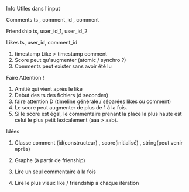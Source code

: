 Info Utiles dans l'input

Comments
ts , comment_id ,  comment

Friendship
ts, user_id_1, user_id_2

Likes
ts, user_id, comment_id


1. timestamp Like > timestamp comment
2. Score peut qu'augmenter (atomic / synchro ?)
3. Comments peut exister sans avoir été lu

Faire Attention !
1. Amitié qui vient après le like
2. Debut des ts des fichiers (d secondes)
3. faire attention D (timeline générale / séparées likes ou comment)
4. Le score peut augmenter de plus de 1 à la fois.
5. Si le score est égal, le commentaire prenant la place la plus haute est celui le plus petit lexicalement (aaa > aab).

Idées
1. Classe comment (id(constructeur) , score(initialisé) , string(peut venir après) 
2. Graphe (à partir de frienship)

3. Lire un seul commentaire à la fois
4. Lire le plus vieux like / friendship à chaque itération

